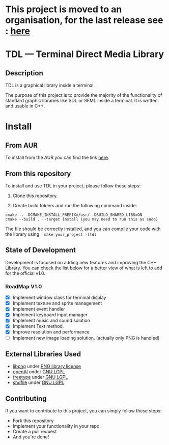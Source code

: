 # This project is moved to an organisation, for the last release see : [here](https://github.com/Terminal-DirectMedia-Layer/TDL_Terminal-DirectMedia-Library)


# TDL — Terminal Direct Media Library

## Description

TDL is a graphical library inside a terminal.

The purpose of this project is to provide the majority of the functionality of standard graphic libraries like SDL or SFML inside a terminal. It is written and usable in C++.

# Install

## From AUR

To install from the AUR you can find the link [here](https://aur.archlinux.org/packages/tdl_terminal_directmedia_library).

## From this repository

To install and use TDL in your project, please follow these steps:

1. Clone this repository.

2. Create build folders and run the following command inside:
```
cmake .. -DCMAKE_INSTALL_PREFIX=/usr/ -DBUILD_SHARED_LIBS=ON
cmake --build . --target install (you may need to run this as sudo)
```
The file should be correctly installed, and you can compile your code with the library using:
``` make your_project -ltdl```

## State of Development

Development is focused on adding new features and improving the C++ Library. You can check the list below for a better view of what is left to add for the official v1.0.

### RoadMap V1.0
- [x] Implement window class for terminal display
- [x] Implement texture and sprite management
- [x] Implement event handler
- [x] Implement keyboard input manager
- [x] Implement music and sound solution
- [x] Implement Text method.
- [x] Improve resolution and performance
- [ ] Implement new image loading solution. (actually only PNG is handled)

## External Libraries Used
- [libpng](https://github.com/pnggroup/libpng) under [PNG library license](https://spdx.org/licenses/libpng-2.0.html)
- [openAl](https://www.openal.org/) under [GNU LGPL](https://www.gnu.org/licenses/lgpl-2.1.html)
- [freetype](https://www.freetype.org/) under [GNU LGPL](https://www.gnu.org/licenses/lgpl-2.1.html)
- [sndfile](http://www.mega-nerd.com/libsndfile/) under [GNU LGPL](https://www.gnu.org/licenses/lgpl-2.1.html)

## Contributing

If you want to contribute to this project, you can simply follow these steps:

- Fork this repository
- Implement your functionality in your repo
- Create a pull request
- And you're done!
